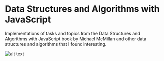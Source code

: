# Data Structures and Algorithms with JavaScript
Implementations of tasks and topics from the Data Structures and Algorithms with JavaScript book by Michael McMillan and other data structures and algorithms that I found interesting.

![alt text](http://t2.gstatic.com/images?q=tbn:ANd9GcS4mMQJbWnEuE7od2U2LszoWdjOtFYxE3k-kNECG8WpGFXl5l0U)

